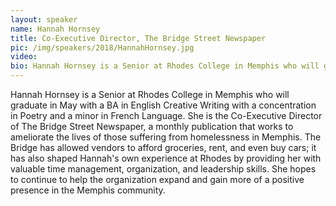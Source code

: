 ```yaml
---
layout: speaker
name: Hannah Hornsey
title: Co-Executive Director, The Bridge Street Newspaper
pic: /img/speakers/2018/HannahHornsey.jpg
video:
bio: Hannah Hornsey is a Senior at Rhodes College in Memphis who will graduate in May. She is the Co-Executive Director of The Bridge Street Newspaper, a monthly publication that works to ameliorate the lives of those suffering from homelessness in Memphis. The Bridge has allowed vendors to afford groceries, rent, and even buy cars; it has also shaped Hannah's own experience at Rhodes by providing her with valuable time management, organization, and leadership skills.
---
```

Hannah Hornsey is a Senior at Rhodes College in Memphis who will graduate in May with a BA in English Creative Writing with a concentration in Poetry and a minor in French Language. She is the Co-Executive Director of The Bridge Street Newspaper, a monthly publication that works to ameliorate the lives of those suffering from homelessness in Memphis. The Bridge has allowed vendors to afford groceries, rent, and even buy cars; it has also shaped Hannah's own experience at Rhodes by providing her with valuable time management, organization, and leadership skills. She hopes to continue to help the organization expand and gain more of a positive presence in the Memphis community.